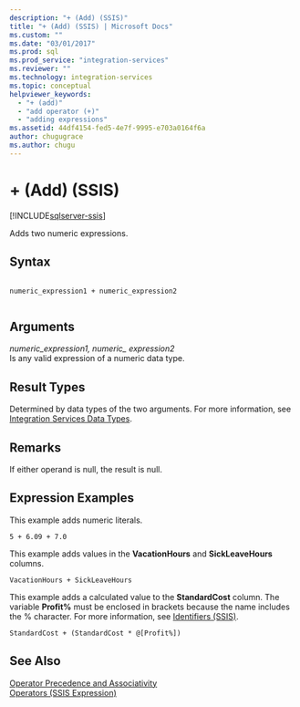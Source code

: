 ```yaml
---
description: "+ (Add) (SSIS)"
title: "+ (Add) (SSIS) | Microsoft Docs"
ms.custom: ""
ms.date: "03/01/2017"
ms.prod: sql
ms.prod_service: "integration-services"
ms.reviewer: ""
ms.technology: integration-services
ms.topic: conceptual
helpviewer_keywords: 
  - "+ (add)"
  - "add operator (+)"
  - "adding expressions"
ms.assetid: 44df4154-fed5-4e7f-9995-e703a0164f6a
author: chugugrace
ms.author: chugu
---
```

# + (Add) (SSIS)

[!INCLUDE[sqlserver-ssis](../../includes/applies-to-version/sqlserver-ssis.md)]


  Adds two numeric expressions.  
  
## Syntax  
  
```  
  
numeric_expression1 + numeric_expression2  
  
```  
  
## Arguments  
 *numeric_expression1, numeric_ expression2*  
 Is any valid expression of a numeric data type.  
  
## Result Types  
 Determined by data types of the two arguments. For more information, see [Integration Services Data Types](../../integration-services/data-flow/integration-services-data-types.md).  
  
## Remarks  
 If either operand is null, the result is null.  
  
## Expression Examples  
 This example adds numeric literals.  
  
```  
5 + 6.09 + 7.0  
```  
  
 This example adds values in the **VacationHours** and **SickLeaveHours** columns.  
  
```  
VacationHours + SickLeaveHours  
```  
  
 This example adds a calculated value to the **StandardCost** column. The variable **Profit%** must be enclosed in brackets because the name includes the % character. For more information, see [Identifiers &#40;SSIS&#41;](../../integration-services/expressions/identifiers-ssis.md).  
  
```  
StandardCost + (StandardCost * @[Profit%])  
```  
  
## See Also  
 [Operator Precedence and Associativity](../../integration-services/expressions/operator-precedence-and-associativity.md)   
 [Operators &#40;SSIS Expression&#41;](../../integration-services/expressions/operators-ssis-expression.md)  
  
  
